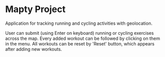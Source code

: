 # Mapty Project

Application for tracking running and cycling activities with geolocation.

User can submit (using Enter on keyboard) running or cycling exercises across the map.
Every added workout can be followed by clicking on them in the menu.
All workouts can be reset by 'Reset' button, which appears after adding new workouts.
